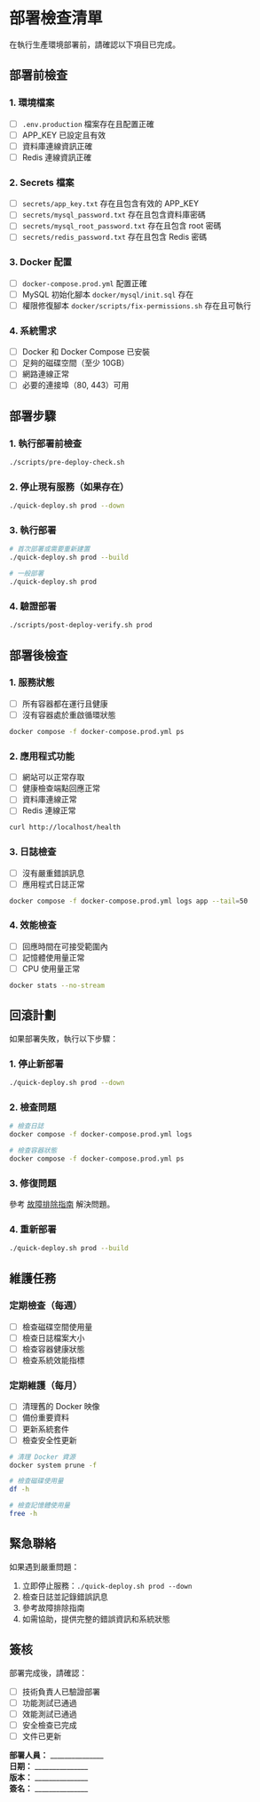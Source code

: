 # 部署檢查清單

在執行生產環境部署前，請確認以下項目已完成。

## 部署前檢查

### 1. 環境檔案
- [ ] `.env.production` 檔案存在且配置正確
- [ ] APP_KEY 已設定且有效
- [ ] 資料庫連線資訊正確
- [ ] Redis 連線資訊正確

### 2. Secrets 檔案
- [ ] `secrets/app_key.txt` 存在且包含有效的 APP_KEY
- [ ] `secrets/mysql_password.txt` 存在且包含資料庫密碼
- [ ] `secrets/mysql_root_password.txt` 存在且包含 root 密碼
- [ ] `secrets/redis_password.txt` 存在且包含 Redis 密碼

### 3. Docker 配置
- [ ] `docker-compose.prod.yml` 配置正確
- [ ] MySQL 初始化腳本 `docker/mysql/init.sql` 存在
- [ ] 權限修復腳本 `docker/scripts/fix-permissions.sh` 存在且可執行

### 4. 系統需求
- [ ] Docker 和 Docker Compose 已安裝
- [ ] 足夠的磁碟空間（至少 10GB）
- [ ] 網路連線正常
- [ ] 必要的連接埠（80, 443）可用

## 部署步驟

### 1. 執行部署前檢查
```bash
./scripts/pre-deploy-check.sh
```

### 2. 停止現有服務（如果存在）
```bash
./quick-deploy.sh prod --down
```

### 3. 執行部署
```bash
# 首次部署或需要重新建置
./quick-deploy.sh prod --build

# 一般部署
./quick-deploy.sh prod
```

### 4. 驗證部署
```bash
./scripts/post-deploy-verify.sh prod
```

## 部署後檢查

### 1. 服務狀態
- [ ] 所有容器都在運行且健康
- [ ] 沒有容器處於重啟循環狀態

```bash
docker compose -f docker-compose.prod.yml ps
```

### 2. 應用程式功能
- [ ] 網站可以正常存取
- [ ] 健康檢查端點回應正常
- [ ] 資料庫連線正常
- [ ] Redis 連線正常

```bash
curl http://localhost/health
```

### 3. 日誌檢查
- [ ] 沒有嚴重錯誤訊息
- [ ] 應用程式日誌正常

```bash
docker compose -f docker-compose.prod.yml logs app --tail=50
```

### 4. 效能檢查
- [ ] 回應時間在可接受範圍內
- [ ] 記憶體使用量正常
- [ ] CPU 使用量正常

```bash
docker stats --no-stream
```

## 回滾計劃

如果部署失敗，執行以下步驟：

### 1. 停止新部署
```bash
./quick-deploy.sh prod --down
```

### 2. 檢查問題
```bash
# 檢查日誌
docker compose -f docker-compose.prod.yml logs

# 檢查容器狀態
docker compose -f docker-compose.prod.yml ps
```

### 3. 修復問題
參考 [故障排除指南](TROUBLESHOOTING.md) 解決問題。

### 4. 重新部署
```bash
./quick-deploy.sh prod --build
```

## 維護任務

### 定期檢查（每週）
- [ ] 檢查磁碟空間使用量
- [ ] 檢查日誌檔案大小
- [ ] 檢查容器健康狀態
- [ ] 檢查系統效能指標

### 定期維護（每月）
- [ ] 清理舊的 Docker 映像
- [ ] 備份重要資料
- [ ] 更新系統套件
- [ ] 檢查安全性更新

```bash
# 清理 Docker 資源
docker system prune -f

# 檢查磁碟使用量
df -h

# 檢查記憶體使用量
free -h
```

## 緊急聯絡

如果遇到嚴重問題：

1. 立即停止服務：`./quick-deploy.sh prod --down`
2. 檢查日誌並記錄錯誤訊息
3. 參考故障排除指南
4. 如需協助，提供完整的錯誤資訊和系統狀態

## 簽核

部署完成後，請確認：

- [ ] 技術負責人已驗證部署
- [ ] 功能測試已通過
- [ ] 效能測試已通過
- [ ] 安全檢查已完成
- [ ] 文件已更新

**部署人員：** _______________  
**日期：** _______________  
**版本：** _______________  
**簽名：** _______________